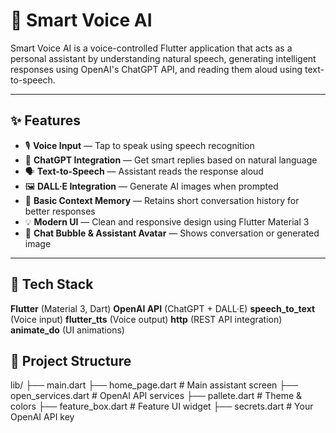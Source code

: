 # 🧠 Smart Voice AI

Smart Voice AI is a voice-controlled Flutter application that acts as a personal assistant by understanding natural speech, generating intelligent responses using OpenAI's ChatGPT API, and reading them aloud using text-to-speech.

---

## ✨ Features

- 🎙️ **Voice Input** — Tap to speak using speech recognition
- 🤖 **ChatGPT Integration** — Get smart replies based on natural language
- 🗣️ **Text-to-Speech** — Assistant reads the response aloud
- 🖼️ **DALL·E Integration** — Generate AI images when prompted
- 🧵 **Basic Context Memory** — Retains short conversation history for better responses
- 💡 **Modern UI** — Clean and responsive design using Flutter Material 3
- 📜 **Chat Bubble & Assistant Avatar** — Shows conversation or generated image

---

## 🧰 Tech Stack
**Flutter** (Material 3, Dart)
**OpenAI API** (ChatGPT + DALL·E)
**speech_to_text** (Voice input)
**flutter_tts** (Voice output)
**http** (REST API integration)
**animate_do** (UI animations)

## 📂 Project Structure

lib/
├── main.dart
├── home_page.dart              # Main assistant screen
├── open_services.dart          # OpenAI API services
├── pallete.dart                # Theme & colors
├── feature_box.dart            # Feature UI widget
├── secrets.dart                # Your OpenAI API key

